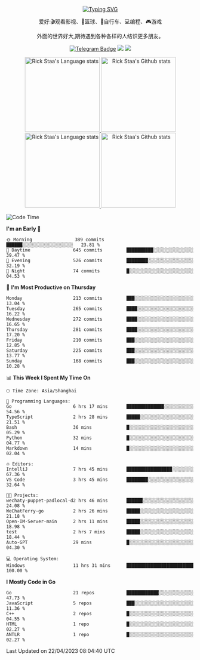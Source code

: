 <div align="center"> 

[![Typing SVG](https://readme-typing-svg.herokuapp.com?size=25&duration=2500&color=eeeeee&vCenter=true&width=200&height=40&lines=Hi+there+%F0%9F%91%8B%F0%9F%8F%BB;I'm+DanBai)](https://git.io/typing-svg)

爱好:🎬观看影视、🏀篮球、🚴自行车、💻编程、🎮游戏

外面的世界好大,期待遇到各种各样的人结识更多朋友。

[![Telegram Badge](https://img.shields.io/badge/-Telegram-blue?style=flat&logo=Telegram&logoColor=white)](https://t.me/danbai9420) 
[![](https://img.shields.io/badge/-Blog-brightgreen?style=flat&logo=Blogger&logoColor=white)](https://p00q.cn)
[![](https://img.shields.io/badge/-Email-red?style=flat&logo=Mail.Ru&logoColor=white)](mailto:danbai@88.com)
</div>

<!-- Light Mode -->
<div align="center"> 
<a href="https://github.com/anuraghazra/github-readme-stats#gh-light-mode-only">
<img height=200 src="https://github-readme-stats-git-master-rstaa-rickstaa.vercel.app/api/top-langs/?username=danbai225&layout=compact&langs_count=10&hide_border=1&role=OWNER,COLLABORATOR#gh-light-mode-only" alt="Rick Staa's Language stats" />
</a>
<a href="https://github.com/anuraghazra/github-readme-stats#gh-light-mode-only">
<img height=200 src="https://github-readme-stats-git-master-rstaa-rickstaa.vercel.app/api?username=danbai225&show_icons=true&count_private=true&line_height=28&hide_border=1&include_all_commits=true&card_width=450&role=OWNER,COLLABORATOR&exclude_repo=github-readme-stats#gh-light-mode-only" alt="Rick Staa's Github stats" />
</a>
</div>

<!-- Dark Mode -->
<div align="center"> 
<a href="https://github.com/anuraghazra/github-readme-stats#gh-dark-mode-only">
<img height=200 src="https://github-readme-stats-git-master-rstaa-rickstaa.vercel.app/api/top-langs/?username=danbai225&layout=compact&langs_count=10&hide_border=1&role=OWNER,COLLABORATOR&theme=github_dark#gh-dark-mode-only" alt="Rick Staa's Language stats" />
</a>
<a href="https://github.com/anuraghazra/github-readme-stats#gh-dark-mode-only">
<img height=200 src="https://github-readme-stats-git-master-rstaa-rickstaa.vercel.app/api?username=danbai225&show_icons=true&count_private=true&line_height=28&hide_border=1&include_all_commits=true&card_width=450&role=OWNER,COLLABORATOR&exclude_repo=github-readme-stats&theme=github_dark#gh-dark-mode-only" alt="Rick Staa's Github stats" />
</a>
</div>

<!--START_SECTION:waka-->
![Code Time](http://img.shields.io/badge/Code%20Time-178%20hrs%2053%20mins-blue)

**I'm an Early 🐤** 

```text
🌞 Morning                389 commits         ██████░░░░░░░░░░░░░░░░░░░   23.81 % 
🌆 Daytime                645 commits         ██████████░░░░░░░░░░░░░░░   39.47 % 
🌃 Evening                526 commits         ████████░░░░░░░░░░░░░░░░░   32.19 % 
🌙 Night                  74 commits          █░░░░░░░░░░░░░░░░░░░░░░░░   04.53 % 
```
📅 **I'm Most Productive on Thursday** 

```text
Monday                   213 commits         ███░░░░░░░░░░░░░░░░░░░░░░   13.04 % 
Tuesday                  265 commits         ████░░░░░░░░░░░░░░░░░░░░░   16.22 % 
Wednesday                272 commits         ████░░░░░░░░░░░░░░░░░░░░░   16.65 % 
Thursday                 281 commits         ████░░░░░░░░░░░░░░░░░░░░░   17.20 % 
Friday                   210 commits         ███░░░░░░░░░░░░░░░░░░░░░░   12.85 % 
Saturday                 225 commits         ███░░░░░░░░░░░░░░░░░░░░░░   13.77 % 
Sunday                   168 commits         ███░░░░░░░░░░░░░░░░░░░░░░   10.28 % 
```


📊 **This Week I Spent My Time On** 

```text
🕑︎ Time Zone: Asia/Shanghai

💬 Programming Languages: 
Go                       6 hrs 17 mins       ██████████████░░░░░░░░░░░   54.56 % 
TypeScript               2 hrs 28 mins       █████░░░░░░░░░░░░░░░░░░░░   21.51 % 
Bash                     36 mins             █░░░░░░░░░░░░░░░░░░░░░░░░   05.29 % 
Python                   32 mins             █░░░░░░░░░░░░░░░░░░░░░░░░   04.77 % 
Markdown                 14 mins             █░░░░░░░░░░░░░░░░░░░░░░░░   02.04 % 

🔥 Editors: 
IntelliJ                 7 hrs 45 mins       █████████████████░░░░░░░░   67.36 % 
VS Code                  3 hrs 45 mins       ████████░░░░░░░░░░░░░░░░░   32.64 % 

🐱‍💻 Projects: 
wechaty-puppet-padlocal-d2 hrs 46 mins       ██████░░░░░░░░░░░░░░░░░░░   24.08 % 
WeChatFerry-go           2 hrs 26 mins       █████░░░░░░░░░░░░░░░░░░░░   21.18 % 
Open-IM-Server-main      2 hrs 11 mins       █████░░░░░░░░░░░░░░░░░░░░   18.98 % 
test                     2 hrs 7 mins        █████░░░░░░░░░░░░░░░░░░░░   18.44 % 
Auto-GPT                 29 mins             █░░░░░░░░░░░░░░░░░░░░░░░░   04.30 % 

💻 Operating System: 
Windows                  11 hrs 31 mins      █████████████████████████   100.00 % 
```

**I Mostly Code in Go** 

```text
Go                       21 repos            ████████████░░░░░░░░░░░░░   47.73 % 
JavaScript               5 repos             ███░░░░░░░░░░░░░░░░░░░░░░   11.36 % 
C++                      2 repos             █░░░░░░░░░░░░░░░░░░░░░░░░   04.55 % 
HTML                     1 repo              █░░░░░░░░░░░░░░░░░░░░░░░░   02.27 % 
ANTLR                    1 repo              █░░░░░░░░░░░░░░░░░░░░░░░░   02.27 % 
```




 Last Updated on 22/04/2023 08:04:40 UTC
<!--END_SECTION:waka-->
